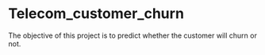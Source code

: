 # Telecom_customer_churn
The objective of this project is to predict whether the customer will churn or not.
